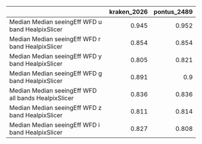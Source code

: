 |                                                     |   kraken_2026 |   pontus_2489 |
|:----------------------------------------------------|--------------:|--------------:|
| Median Median seeingEff WFD u band HealpixSlicer    |         0.945 |         0.952 |
| Median Median seeingEff WFD r band HealpixSlicer    |         0.854 |         0.854 |
| Median Median seeingEff WFD y band HealpixSlicer    |         0.805 |         0.821 |
| Median Median seeingEff WFD g band HealpixSlicer    |         0.891 |         0.9   |
| Median Median seeingEff WFD all bands HealpixSlicer |         0.836 |         0.836 |
| Median Median seeingEff WFD z band HealpixSlicer    |         0.811 |         0.814 |
| Median Median seeingEff WFD i band HealpixSlicer    |         0.827 |         0.808 |
